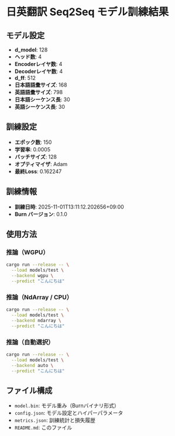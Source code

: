 # 日英翻訳 Seq2Seq モデル訓練結果

## モデル設定

- **d_model**: 128
- **ヘッド数**: 4
- **Encoderレイヤ数**: 4
- **Decoderレイヤ数**: 4
- **d_ff**: 512
- **日本語語彙サイズ**: 168
- **英語語彙サイズ**: 798
- **日本語シーケンス長**: 30
- **英語シーケンス長**: 30

## 訓練設定

- **エポック数**: 150
- **学習率**: 0.0005
- **バッチサイズ**: 128
- **オプティマイザ**: Adam
- **最終Loss**: 0.162247

## 訓練情報

- **訓練日時**: 2025-11-01T13:11:12.202656+09:00
- **Burn バージョン**: 0.1.0

## 使用方法

### 推論（WGPU）

```bash
cargo run --release -- \
  --load models/test \
  --backend wgpu \
  --predict "こんにちは"
```

### 推論（NdArray / CPU）

```bash
cargo run --release -- \
  --load models/test \
  --backend ndarray \
  --predict "こんにちは"
```

### 推論（自動選択）

```bash
cargo run --release -- \
  --load models/test \
  --backend auto \
  --predict "こんにちは"
```

## ファイル構成

- `model.bin`: モデル重み（Burnバイナリ形式）
- `config.json`: モデル設定とハイパーパラメータ
- `metrics.json`: 訓練統計と損失履歴
- `README.md`: このファイル
